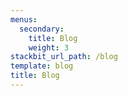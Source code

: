 ```yaml
---
menus:
  secondary:
    title: Blog
    weight: 3
stackbit_url_path: /blog
template: blog
title: Blog
---
```


